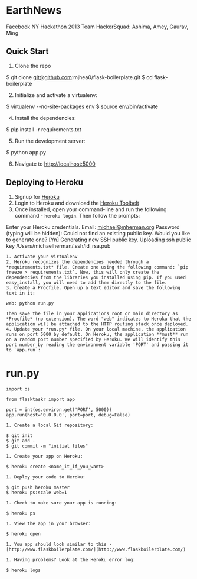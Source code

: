 EarthNews
=========

Facebook NY Hackathon 2013
Team HackerSquad: Ashima, Amey, Gaurav, Ming


Quick Start
----------

1. Clone the repo

$ git clone git@github.com:mjhea0/flask-boilerplate.git
$ cd flask-boilerplate

2. Initialize and activate a virtualenv:

$ virtualenv --no-site-packages env
$ source env/bin/activate

4. Install the dependencies:

$ pip install -r requirements.txt

5. Run the development server:

$ python app.py

6. Navigate to [http://localhost:5000](http://localhost:5000)

Deploying to Heroku
------

1. Signup for [Heroku](https://api.heroku.com/signup)
2. Login to Heroku and download the [Heroku Toolbelt](https://toolbelt.heroku.com/)
3. Once installed, open your command-line and run the following command - `heroku login`. Then follow the prompts:

Enter your Heroku credentials.
Email: michael@mherman.org
Password (typing will be hidden): 
    Could not find an existing public key.
    Would you like to generate one? [Yn]
    Generating new SSH public key.
    Uploading ssh public key /Users/michaelherman/.ssh/id_rsa.pub

    1. Activate your virtualenv
    2. Heroku recognizes the dependencies needed through a *requirements.txt* file. Create one using the following command: `pip freeze > requirements.txt`. Now, this will only create the dependencies from the libraries you installed using pip. If you used easy_install, you will need to add them directly to the file.
    3. Create a Procfile. Open up a text editor and save the following text in it:

    web: python run.py

    Then save the file in your applications root or main directory as *Procfile* (no extension). The word "web" indicates to Heroku that the application will be attached to the HTTP routing stack once deployed.
    4. Update your *run.py* file. On your local machine, the application runs on port 5000 by default. On Heroku, the application **must** run on a random port number specified by Heroku. We will identify this port number by reading the environment variable 'PORT' and passing it to `app.run`:

# run.py


    import os

    from flasktaskr import app

    port = int(os.environ.get('PORT', 5000))
    app.run(host='0.0.0.0', port=port, debug=False) 

    1. Create a local Git repository:

    $ git init
    $ git add .
    $ git commit -m "initial files"

    1. Create your app on Heroku:

    $ heroku create <name_it_if_you_want>

    1. Deploy your code to Heroku:

    $ git push heroku master
    $ heroku ps:scale web=1

    1. Check to make sure your app is running:

    $ heroku ps

    1. View the app in your browser:

    $ heroku open

    1. You app should look similar to this - [http://www.flaskboilerplate.com/](http://www.flaskboilerplate.com/)

    1. Having problems? Look at the Heroku error log:

    $ heroku logs

